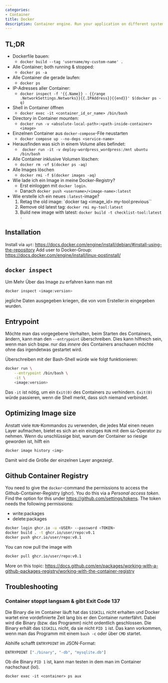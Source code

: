 ```yaml
---
categories:
- Container
title: Docker
description: Container engine. Run your application on different systems.
---
```



## TL;DR

- Dockerfile bauen:
  - `docker build --tag 'username/my-custom-name' .`
- Alle Container; both running & stopped:
    -   `docker ps -a`
- Alle Container die gerade laufen:
    -   `docker ps`
- IP-Adresses aller Container:
    -   `docker inspect -f '{{.Name}} - {{range .NetworkSettings.Networks}}{{.IPAddress}}{{end}}' $(docker ps -q)`
- Shell in Container öffnen
    -   `docker exec -it <container_id_or_name> /bin/bash`
- Directory in Container mounten:
    -   `docker run -v <absolute-local-path>:<path-inside-container> <image>`
- Einzelnen Container aus `docker-compose`-File neustarten
    -   `docker compose up --no-deps <service-name>`
- Herausfinden was sich in einem Volume alles befindet:
    -   ` docker run -it -v deploy-wordpress_wordpress:/mnt ubuntu /bin/bash`
- Alle Container inklusive Volumen löschen:
    - `docker rm -vf $(docker ps -aq)`
- Alle Images löschen
    - `docker rmi -f $(docker images -aq)`
- Wie lade ich ein Image in meine Docker-Registry?
    - Erst einloggen mit `docker login`.
    - Danach `docker push <username>/<image-name>:latest`
- Wie erstelle ich ein neues `:latest`-image?
  1. Retag the old image: `docker tag <image_id> my-tool:previous``
  2. Remove old latest tag: `docker rmi my-tool:latest`
  3. Build new image with latest: `docker build -t checklist-tool:latest .`

## Installation

Install via `apt`: https://docs.docker.com/engine/install/debian/#install-using-the-repository
Add user to Docker-Group: https://docs.docker.com/engine/install/linux-postinstall/

## `docker inspect`

Um Mehr Über das Image zu erfahren kann man mit

``` bash
docker inspect <image:version>
```

jegliche Daten ausgegeben kriegen, die von vom Ersteller:in eingegeben
wurden.

## Entrypoint

Möchte man das vorgegebene Verhalten, beim Starten des Containers,
ändern, kann man den `--entrypoint` überschreiben. Dies kann hilfreich
sein, wenn man sich bspw. nur das *innere* des Containers anschauen
möchte ohne das irgendetwas gestartet wird.

Überschreiben mit der Bash-Shell würde wie folgt funktionieren:

``` bash
docker run \
    --entrypoint /bin/bash \
    -it \
    <image:version>
```

Das `-it` ist nötig, um ein `Exit(0)` des Containers zu verhindern.
`Exit(0)` würde passieren, wenn die Shell merkt, dass sich niemand
verbindet.

## Optimizing Image size
Anstatt viele `RUN`-Kommandos zu verwenden, die jedes Mal einen neuen Layer aufmachen, bietet es sich an ein einziges `RUN` mit dem `&&`-Operator zu nehmen.
Wenn du unschlüssige bist, warum der Container so riesige geworden ist, hilft ein
```bash
docker image history <img>
```
Damit wird die Größe der einzelnen Layer angezeigt.

## Github Container Registry
You need to give the `docker`-command the permissions to access the Github-Container-Registry (ghcr).
You do this via a *Personal access token*. Find the option for this under https://github.com/settings/tokens.
The token needs the following permissions:

- write:packages
- delete:packages

```bash
docker login ghcr.io -u <USER> --password <TOKEN>
docker build . -t ghcr.io/user/repo:v0.1
docker push ghcr.io/user/repo:v0.1
```

You can now pull the image with
```bash
docker pull ghcr.io/user/repo:v0.1
```
More on this topic: https://docs.github.com/en/packages/working-with-a-github-packages-registry/working-with-the-container-registry

## Troubleshooting

### Container stoppt langsam & gibt Exit Code 137
Die Binary die im Container läuft hat das `SIGKILL` nicht erhalten und Docker wartet eine vordefinierte Zeit lang bis er den Container runterfährt.
Dabei wird die Binary (bzw. das Programm) nicht ordentlich geschlossen. Die Binary erhält das `SIGKILL` nicht, da sie nicht `PID 1` ist.
Das kann vorkommen, wenn man das Programm mit einem `bash -c` oder über `CMD` startet.

Abhilfe schafft `ENTRYPOINT` im JSON-Format:
```bash
ENTRYPOINT ["./binary", "-db", "mysqlite.db"]
```
Ob die Binary `PID 1` ist, kann man testen in dem man im Container nachschaut (lol).
```
docker exec -it <container> ps aux
```
